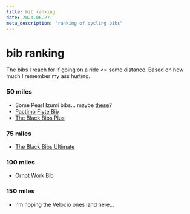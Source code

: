 ```yaml
---
title: bib ranking
date: 2024.06.27
meta_description: "ranking of cycling bibs"
---
```


# bib ranking

The bibs I reach for if going on a ride <= some distance. Based on how much I remember my ass hurting.

### 50 miles

- Some Pearl Izumi bibs... maybe [these](https://www.pearlizumi.com/collections/mens-road-cycling-shorts-bib-shorts/products/mens-interval-cargo-bib-shorts-11112031?variant=40648302493867)? 
- [Pactimo Flyte Bib](https://www.pactimo.com/collections/mens-road-cycling-bib-shorts/products/mens-flyte-cycling-bibs)
- [The Black Bibs Plus](https://theblackbibs.com/collections/mens-bibs/products/the-black-bibs-plus)

### 75 miles

- [The Black Bibs Ultimate](https://theblackbibs.com/collections/mens-bibs/products/the-black-bibs-ultimate)

### 100 miles

- [Ornot Work Bib](https://www.ornotbike.com/products/work-bib-short-black)

### 150 miles

- I'm hoping the Velocio ones land here...
